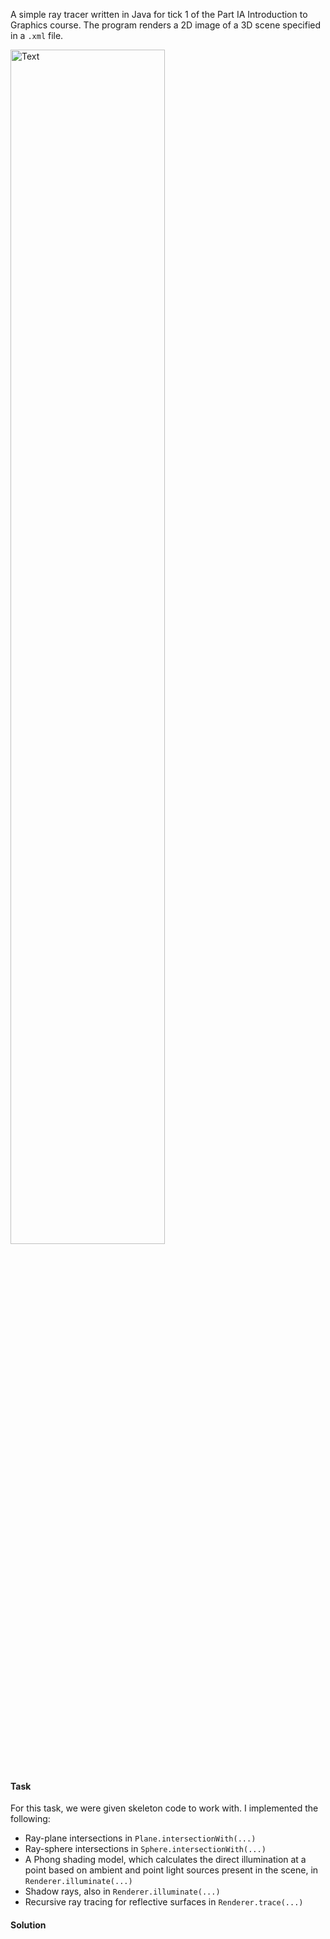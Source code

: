 A simple ray tracer written in Java for tick 1 of the Part IA Introduction to Graphics course. The program renders a 2D image of a 3D scene specified in a `.xml` file.

<img src="/test.png" alt="Text" style="width:70%;padding-bottom: 20px;">

#### Task

For this task, we were given skeleton code to work with. I implemented the following:
* Ray-plane intersections in `Plane.intersectionWith(...)`
* Ray-sphere intersections in `Sphere.intersectionWith(...)`
* A Phong shading model, which calculates the direct illumination at a point based on ambient and point light sources present in the scene, in `Renderer.illuminate(...)`
* Shadow rays, also in `Renderer.illuminate(...)`
* Recursive ray tracing for reflective surfaces in `Renderer.trace(...)`

#### Solution

